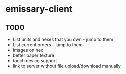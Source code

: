 # emissary-client

## TODO

* List units and hexes that you own - jump to them
* List current orders - jump to them
* Images on hex
* better paper texture
* touch device support
* link to server without file upload/download manually